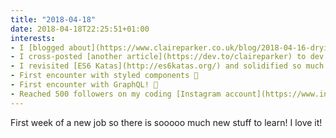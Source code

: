 ```yaml
---
title: "2018-04-18"
date: 2018-04-18T22:25:51+01:00
interests:
- I [blogged about](https://www.claireparker.co.uk/blog/2018-04-16-drying-out-css-selectors-with-sass-maps/) using Sass maps to reduce repetitive code
- I cross-posted [another article](https://dev.to/claireparker) to dev.to and received more positive feedback - such a cool community!
- I revisited [ES6 Katas](http://es6katas.org/) and solidified so much ES6 I'd been using for the past year
- First encounter with styled components 💅
- First encounter with GraphQL! 🚀
- Reached 500 followers on my coding [Instagram account](https://www.instagram.com/claire_codes/)
---
```


First week of a new job so there is sooooo much new stuff to learn! I love it!
